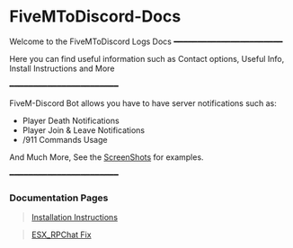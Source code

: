 # FiveMToDiscord-Docs
Welcome to the FiveMToDiscord Logs Docs
━━━━━━━━━━━━━━━━━━━━━━━

Here you can find useful information such as 
Contact options, Useful Info, Install Instructions and More

━━━━━━━━━━━━━━━━━━━━━━━

FiveM-Discord Bot allows you have to have server notifications such as:

* Player Death Notifications
* Player Join & Leave Notifications
* /911 Commands Usage

And Much More, See the [ScreenShots](https://github.com/TheRealToxicDev/FiveMToDiscord-Logs/wiki/Screenshots) for examples.

━━━━━━━━━━━━━━━━━━━━━━━

### Documentation Pages
> [Installation Instructions](Docs/INSTALL.md)

> [ESX_RPChat Fix](Docs/ESX-FIX.md)
